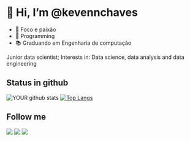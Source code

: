 # 👋 Hi, I’m @kevennchaves

- 🌱 Foco e paixão 
- 💞️ Programming
- 📚 Graduando em Engenharia de computação

Junior data scientist;
Interests in: Data science, data analysis and data engineering

## Status in github
![YOUR github stats](https://github-readme-stats.vercel.app/api?username=kevennchaves&show_icons=true&theme=merko)
[![Top Langs](https://github-readme-stats.vercel.app/api/top-langs/?username=kevennchaves&layout=compact&theme=merko)](https://github.com/anuraghazra/github-readme-stats)

## Follow me

[<img src="https://img.shields.io/badge/linkedin-%230077B5.svg?&style=for-the-badge&logo=linkedin&logoColor=white" />](https://www.linkedin.com/in/khmc/)
[<img src = "https://img.shields.io/badge/instagram-%23E4405F.svg?&style=for-the-badge&logo=instagram&logoColor=white">](https://www.instagram.com/kevennchaves/)
[<img src = "https://img.shields.io/badge/facebook-%231877F2.svg?&style=for-the-badge&logo=facebook&logoColor=white">](https://www.facebook.com/keven.chaves)
